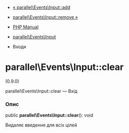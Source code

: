 - [« parallel\Events\Input::add](parallel-events-input.add.md)
- [parallel\Events\Input::remove »](parallel-events-input.remove.md)

- [PHP Manual](index.md)
- [parallel\Events\Input](class.parallel-events-input.md)
- Входи

# parallel\Events\Input::clear

(0.9.0)

parallel\Events\Input::clear — Вхід

### Опис

public **parallel\Events\Input::clear**(): void

Видаляє введення для всіх цілей
